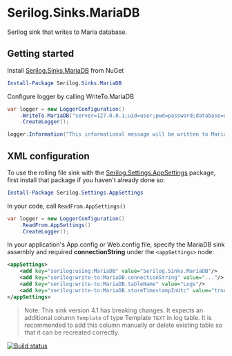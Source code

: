 # Serilog.Sinks.MariaDB
Serilog sink that writes to Maria database.

## Getting started

Install [Serilog.Sinks.MariaDB](https://www.nuget.org/packages/Serilog.Sinks.MariaDB) from NuGet

```PowerShell
Install-Package Serilog.Sinks.MariaDB
```

Configure logger by calling WriteTo.MariaDB

```C#
var logger = new LoggerConfiguration()
    .WriteTo.MariaDB("server=127.0.0.1;uid=user;pwd=password;database=diagnostics;")
    .CreateLogger();

logger.Information("This informational message will be written to MariaDB database");
```

## XML <appSettings> configuration

To use the rolling file sink with the [Serilog.Settings.AppSettings](https://www.nuget.org/packages/Serilog.Settings.AppSettings) package, first install that package if you haven't already done so:

```PowerShell
Install-Package Serilog.Settings.AppSettings
```
In your code, call `ReadFrom.AppSettings()`

```C#
var logger = new LoggerConfiguration()
    .ReadFrom.AppSettings()
    .CreateLogger();
```

In your application's App.config or Web.config file, specify the MariaDB sink assembly and required **connectionString** under the `<appSettings>` node:

```XML
<appSettings>
    <add key="serilog:using:MariaDB" value="Serilog.Sinks.MariaDB"/>
    <add key="serilog:write-to:MariaDB.connectionString" value="..."/>
    <add key="serilog:write-to:MariaDB.tableName" value="Logs"/>
    <add key="serilog:write-to:MariaDB.storeTimestampInUtc" value="true"/>
</appSettings>    
```

>Note:
This sink version 4.1 has breaking changes. It expects an additional column `Template` of type Template `TEXT` in log table.
It is recommended to add this column manually or delete existing table so that it can be recreated correctly. 

[![Build status](https://ci.appveyor.com/api/projects/status/tse5g3weca5nmky3?svg=true)](https://ci.appveyor.com/project/SaleemMirza/serilog-sinks-mariadb)

